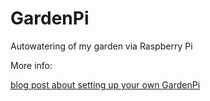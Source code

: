 GardenPi
=================

Autowatering of my garden via Raspberry Pi

More info:

[blog post about setting up your own GardenPi](https://spin.atomicobject.com/2014/06/28/raspberry-pi-gardening)
